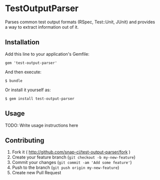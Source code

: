 # TestOutputParser

Parses common test output formats (RSpec, Test::Unit, JUnit) and provides a way to extract information out of it.

## Installation

Add this line to your application's Gemfile:

    gem 'test-output-parser'

And then execute:

    $ bundle

Or install it yourself as:

    $ gem install test-output-parser

## Usage

TODO: Write usage instructions here

## Contributing

1. Fork it ( http://github.com/snap-ci/test-output-parser/fork )
2. Create your feature branch (`git checkout -b my-new-feature`)
3. Commit your changes (`git commit -am 'Add some feature'`)
4. Push to the branch (`git push origin my-new-feature`)
5. Create new Pull Request
